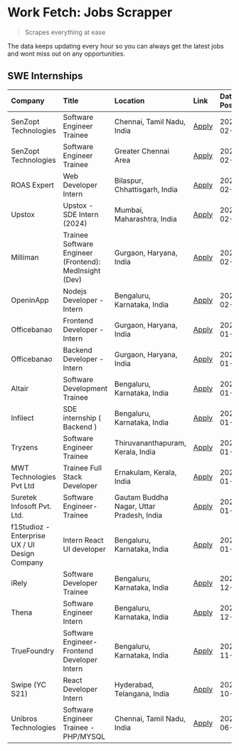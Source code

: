 # Work Fetch: Jobs Scrapper
> Scrapes everything at ease

The data keeps updating every hour so you can always get the latest jobs and wont miss out on any opportunities.

## SWE Internships
<!--START_SECTION:workfetch-->
| Company                                       | Title                                                  | Location                                  | Link                                                                                                                                                                                                                                                                    | Date Posted   |
|:----------------------------------------------|:-------------------------------------------------------|:------------------------------------------|:------------------------------------------------------------------------------------------------------------------------------------------------------------------------------------------------------------------------------------------------------------------------|:--------------|
| SenZopt Technologies                          | Software Engineer Trainee                              | Chennai, Tamil Nadu, India                | [Apply](https://in.linkedin.com/jobs/view/software-engineer-trainee-at-senzopt-technologies-3827686880?refId=tGin9Prz%2FmSEIhlvPL6vgQ%3D%3D&trackingId=ejeBaUeHHGeAWq3qr09hIQ%3D%3D&position=8&pageNum=0&trk=public_jobs_jserp-result_search-card)                      | 2024-02-12    |
| SenZopt Technologies                          | Software Engineer Trainee                              | Greater Chennai Area                      | [Apply](https://in.linkedin.com/jobs/view/software-engineer-trainee-at-senzopt-technologies-3827688781?refId=tGin9Prz%2FmSEIhlvPL6vgQ%3D%3D&trackingId=7KpQeYFmtsLeUxTPCtskKg%3D%3D&position=9&pageNum=0&trk=public_jobs_jserp-result_search-card)                      | 2024-02-12    |
| ROAS Expert                                   | Web Developer Intern                                   | Bilaspur, Chhattisgarh, India             | [Apply](https://in.linkedin.com/jobs/view/web-developer-intern-at-roas-expert-3828189292?refId=tGin9Prz%2FmSEIhlvPL6vgQ%3D%3D&trackingId=WDjvxN%2BMwxL0ZHWlmaZjhQ%3D%3D&position=11&pageNum=0&trk=public_jobs_jserp-result_search-card)                                 | 2024-02-12    |
| Upstox                                        | Upstox - SDE Intern (2024)                             | Mumbai, Maharashtra, India                | [Apply](https://in.linkedin.com/jobs/view/upstox-sde-intern-2024-at-upstox-3826556183?refId=tGin9Prz%2FmSEIhlvPL6vgQ%3D%3D&trackingId=WiDxBFCIkXem%2FU%2FR5%2FFsHQ%3D%3D&position=6&pageNum=0&trk=public_jobs_jserp-result_search-card)                                 | 2024-02-10    |
| Milliman                                      | Trainee Software Engineer (Frontend): MedInsight (Dev) | Gurgaon, Haryana, India                   | [Apply](https://in.linkedin.com/jobs/view/trainee-software-engineer-frontend-medinsight-dev-at-milliman-3792874280?refId=tGin9Prz%2FmSEIhlvPL6vgQ%3D%3D&trackingId=D7Zzj6oWYb6a9CdGuLIfXQ%3D%3D&position=20&pageNum=0&trk=public_jobs_jserp-result_search-card)         | 2024-02-09    |
| OpeninApp                                     | Nodejs Developer - Intern                              | Bengaluru, Karnataka, India               | [Apply](https://in.linkedin.com/jobs/view/nodejs-developer-intern-at-openinapp-3822599762?refId=tGin9Prz%2FmSEIhlvPL6vgQ%3D%3D&trackingId=7EbvT3nT7kwIWAQRzR8hNg%3D%3D&position=22&pageNum=0&trk=public_jobs_jserp-result_search-card)                                  | 2024-02-05    |
| Officebanao                                   | Frontend Developer - Intern                            | Gurgaon, Haryana, India                   | [Apply](https://in.linkedin.com/jobs/view/frontend-developer-intern-at-officebanao-3822614063?refId=tGin9Prz%2FmSEIhlvPL6vgQ%3D%3D&trackingId=HUZKEw0TOlBkRPy2KK30dg%3D%3D&position=2&pageNum=0&trk=public_jobs_jserp-result_search-card)                               | 2024-01-31    |
| Officebanao                                   | Backend Developer - Intern                             | Gurgaon, Haryana, India                   | [Apply](https://in.linkedin.com/jobs/view/backend-developer-intern-at-officebanao-3814263731?refId=tGin9Prz%2FmSEIhlvPL6vgQ%3D%3D&trackingId=fHbzGd3LlrKgNg%2BAl9NQ5A%3D%3D&position=13&pageNum=0&trk=public_jobs_jserp-result_search-card)                             | 2024-01-31    |
| Altair                                        | Software Development Trainee                           | Bengaluru, Karnataka, India               | [Apply](https://in.linkedin.com/jobs/view/software-development-trainee-at-altair-3817606202?refId=tGin9Prz%2FmSEIhlvPL6vgQ%3D%3D&trackingId=jhlCKKWpmrPkVpXwqEfhuA%3D%3D&position=14&pageNum=0&trk=public_jobs_jserp-result_search-card)                                | 2024-01-31    |
| Infilect                                      | SDE internship ( Backend )                             | Bengaluru, Karnataka, India               | [Apply](https://in.linkedin.com/jobs/view/sde-internship-backend-at-infilect-3815120558?refId=tGin9Prz%2FmSEIhlvPL6vgQ%3D%3D&trackingId=TrzBFY6T9dx%2Fw1CCvdFdDw%3D%3D&position=23&pageNum=0&trk=public_jobs_jserp-result_search-card)                                  | 2024-01-25    |
| Tryzens                                       | Software Engineer Trainee                              | Thiruvananthapuram, Kerala, India         | [Apply](https://in.linkedin.com/jobs/view/software-engineer-trainee-at-tryzens-3809363491?refId=tGin9Prz%2FmSEIhlvPL6vgQ%3D%3D&trackingId=pwj6nyCvZv2c9%2FZma8yGAA%3D%3D&position=19&pageNum=0&trk=public_jobs_jserp-result_search-card)                                | 2024-01-18    |
| MWT Technologies Pvt Ltd                      | Trainee Full Stack Developer                           | Ernakulam, Kerala, India                  | [Apply](https://in.linkedin.com/jobs/view/trainee-full-stack-developer-at-mwt-technologies-pvt-ltd-3800921715?refId=tGin9Prz%2FmSEIhlvPL6vgQ%3D%3D&trackingId=KtZct4P%2BNyYugdsaFY9fdQ%3D%3D&position=3&pageNum=0&trk=public_jobs_jserp-result_search-card)             | 2024-01-09    |
| Suretek Infosoft Pvt. Ltd.                    | Software Engineer-Trainee                              | Gautam Buddha Nagar, Uttar Pradesh, India | [Apply](https://in.linkedin.com/jobs/view/software-engineer-trainee-at-suretek-infosoft-pvt-ltd-3800934643?refId=tGin9Prz%2FmSEIhlvPL6vgQ%3D%3D&trackingId=BEja%2FXM2njR9f8yCd7CiRg%3D%3D&position=7&pageNum=0&trk=public_jobs_jserp-result_search-card)                | 2024-01-09    |
| f1Studioz - Enterprise UX / UI Design Company | Intern React UI developer                              | Bengaluru, Karnataka, India               | [Apply](https://in.linkedin.com/jobs/view/intern-react-ui-developer-at-f1studioz-enterprise-ux-ui-design-company-3796354738?refId=tGin9Prz%2FmSEIhlvPL6vgQ%3D%3D&trackingId=InwQMKIzD4UDD0IFvKYfkQ%3D%3D&position=5&pageNum=0&trk=public_jobs_jserp-result_search-card) | 2024-01-08    |
| iRely                                         | Software Developer Trainee                             | Bengaluru, Karnataka, India               | [Apply](https://in.linkedin.com/jobs/view/software-developer-trainee-at-irely-3801577534?refId=tGin9Prz%2FmSEIhlvPL6vgQ%3D%3D&trackingId=0DDmjDSLyPaTvGUVH%2BbZ4Q%3D%3D&position=10&pageNum=0&trk=public_jobs_jserp-result_search-card)                                 | 2023-12-22    |
| Thena                                         | Software Engineer Intern                               | Bengaluru, Karnataka, India               | [Apply](https://in.linkedin.com/jobs/view/software-engineer-intern-at-thena-3778731751?refId=tGin9Prz%2FmSEIhlvPL6vgQ%3D%3D&trackingId=GwZ9SmtvGCCsOH8nacVTFQ%3D%3D&position=18&pageNum=0&trk=public_jobs_jserp-result_search-card)                                     | 2023-12-05    |
| TrueFoundry                                   | Software Engineer- Frontend Developer Intern           | Bengaluru, Karnataka, India               | [Apply](https://in.linkedin.com/jobs/view/software-engineer-frontend-developer-intern-at-truefoundry-3790095058?refId=tGin9Prz%2FmSEIhlvPL6vgQ%3D%3D&trackingId=lbZIlUd8WIg3%2FvfZS1GNrg%3D%3D&position=16&pageNum=0&trk=public_jobs_jserp-result_search-card)          | 2023-11-24    |
| Swipe (YC S21)                                | React Developer Intern                                 | Hyderabad, Telangana, India               | [Apply](https://in.linkedin.com/jobs/view/react-developer-intern-at-swipe-yc-s21-3737600089?refId=tGin9Prz%2FmSEIhlvPL6vgQ%3D%3D&trackingId=FjBOEJDP8iyAcC4UBCOBJw%3D%3D&position=21&pageNum=0&trk=public_jobs_jserp-result_search-card)                                | 2023-10-13    |
| Unibros Technologies                          | Software Engineer Trainee - PHP/MYSQL                  | Chennai, Tamil Nadu, India                | [Apply](https://in.linkedin.com/jobs/view/software-engineer-trainee-php-mysql-at-unibros-technologies-3656599241?refId=tGin9Prz%2FmSEIhlvPL6vgQ%3D%3D&trackingId=PYejsKtGLkysTwncWZBlMQ%3D%3D&position=12&pageNum=0&trk=public_jobs_jserp-result_search-card)           | 2023-06-12    |
<!--END_SECTION:workfetch-->
